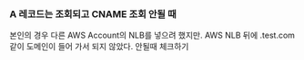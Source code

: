 ### A 레코드는 조회되고 CNAME 조회 안될 때

본인의 경우 다른 AWS Account의 NLB를 넣으려 했지만. AWS NLB 뒤에 .test.com 같이 도메인이 들어 가서 되지 않았다.
안될때 체크하기
